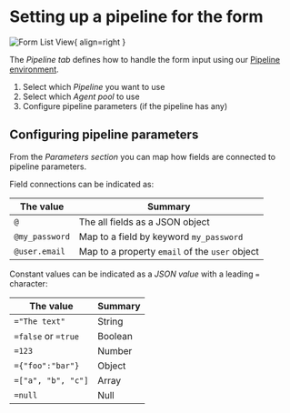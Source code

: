 # Setting up a pipeline for the form

![Form List View](../../img/lomake.app/form-edit-configure-pipeline.png){ align=right }

The *Pipeline tab* defines how to handle the form input using our [Pipeline environment](../pipelines/index.md).

 1. Select which *Pipeline* you want to use
 2. Select which *Agent pool* to use
 3. Configure pipeline parameters (if the pipeline has any)

## Configuring pipeline parameters

From the *Parameters section* you can map how fields are connected to pipeline parameters. 

Field connections can be indicated as:

| The value            | Summary                                                  |
| -------------------- | -------------------------------------------------------- |
| `@`                  | The all fields as a JSON object                          |
| `@my_password`       | Map to a field by keyword `my_password`                  |
| `@user.email`        | Map to a property `email` of the `user` object       |

Constant values can be indicated as a *JSON value* with a leading `=` character:

| The value            | Summary                                                  |
| -------------------- | -------------------------------------------------------- |
| `="The text"`        | String                                                   |
| `=false` or `=true`  | Boolean                                                  |
| `=123`               | Number                                                   |
| `={"foo":"bar"}`     | Object                                                   |
| `=["a", "b", "c"]`   | Array                                                    |
| `=null`              | Null                                                     |
